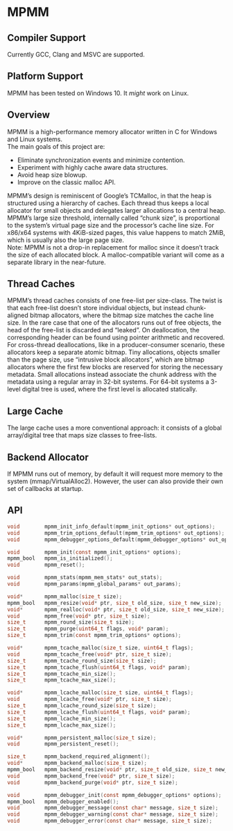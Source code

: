 # MPMM

## Compiler Support

Currently GCC, Clang and MSVC are supported.  

## Platform Support

MPMM has been tested on Windows 10. It *might* work on Linux.

## Overview

MPMM is a high-performance memory allocator written in C for Windows and Linux systems.  
The main goals of this project are:
-	Eliminate synchronization events and minimize contention.
-	Experiment with highly cache aware data structures.
-	Avoid heap size blowup.
-	Improve on the classic malloc API.  

MPMM’s design is reminiscent of Google’s TCMalloc, in that the heap is structured using a hierarchy of caches. Each thread thus keeps a local allocator for small objects and delegates larger allocations to a central heap. MPMM’s large size threshold, internally called “chunk size”, is proportional to the system’s virtual page size and the processor’s cache line size. For x86/x64 systems with 4KiB-sized pages, this value happens to match 2MiB, which is usually also the large page size.  
Note: MPMM is not a drop-in replacement for malloc since it doesn’t track the size of each allocated block. A malloc-compatible variant will come as a separate library in the near-future.

## Thread Caches
MPMM’s thread caches consists of one free-list per size-class. The twist is that each free-list doesn’t store individual objects, but instead chunk-aligned bitmap allocators, where the bitmap size matches the cache line size. In the rare case that one of the allocators runs out of free objects, the head of the free-list is discarded and “leaked”. On deallocation, the corresponding header can be found using pointer arithmetic and recovered. For cross-thread deallocations, like in a producer-consumer scenario, these allocators keep a separate atomic bitmap.
Tiny allocations, objects smaller than the page size, use “intrusive block allocators”, which are bitmap allocators where the first few blocks are reserved for storing the necessary metadata. Small allocations instead associate the chunk address with the metadata using a regular array in 32-bit systems. For 64-bit systems a 3-level digital tree is used, where the first level is allocated statically.

## Large Cache
The large cache uses a more conventional approach: it consists of a global array/digital tree that maps size classes to free-lists.

## Backend Allocator
If MPMM runs out of memory, by default it will request more memory to the system (mmap/VirtualAlloc2). However, the user can also provide their own set of callbacks at startup.

## API

```c
void        mpmm_init_info_default(mpmm_init_options* out_options);
void        mpmm_trim_options_default(mpmm_trim_options* out_options);
void        mpmm_debugger_options_default(mpmm_debugger_options* out_options);

void        mpmm_init(const mpmm_init_options* options);
mpmm_bool   mpmm_is_initialized();
void        mpmm_reset();

void        mpmm_stats(mpmm_mem_stats* out_stats);
void        mpmm_params(mpmm_global_params* out_params);

void*       mpmm_malloc(size_t size);
mpmm_bool   mpmm_resize(void* ptr, size_t old_size, size_t new_size);
void*       mpmm_realloc(void* ptr, size_t old_size, size_t new_size);
void        mpmm_free(void* ptr, size_t size);
size_t      mpmm_round_size(size_t size);
size_t      mpmm_purge(uint64_t flags, void* param);
size_t      mpmm_trim(const mpmm_trim_options* options);

void*       mpmm_tcache_malloc(size_t size, uint64_t flags);
void        mpmm_tcache_free(void* ptr, size_t size);
size_t      mpmm_tcache_round_size(size_t size);
size_t      mpmm_tcache_flush(uint64_t flags, void* param);
size_t      mpmm_tcache_min_size();
size_t      mpmm_tcache_max_size();

void*       mpmm_lcache_malloc(size_t size, uint64_t flags);
void        mpmm_lcache_free(void* ptr, size_t size);
size_t      mpmm_lcache_round_size(size_t size);
size_t      mpmm_lcache_flush(uint64_t flags, void* param);
size_t      mpmm_lcache_min_size();
size_t      mpmm_lcache_max_size();

void*       mpmm_persistent_malloc(size_t size);
void        mpmm_persistent_reset();

size_t      mpmm_backend_required_alignment();
void*       mpmm_backend_malloc(size_t size);
mpmm_bool   mpmm_backend_resize(void* ptr, size_t old_size, size_t new_size);
void        mpmm_backend_free(void* ptr, size_t size);
void        mpmm_backend_purge(void* ptr, size_t size);

void        mpmm_debugger_init(const mpmm_debugger_options* options);
mpmm_bool   mpmm_debugger_enabled();
void        mpmm_debugger_message(const char* message, size_t size);
void        mpmm_debugger_warning(const char* message, size_t size);
void        mpmm_debugger_error(const char* message, size_t size);
```